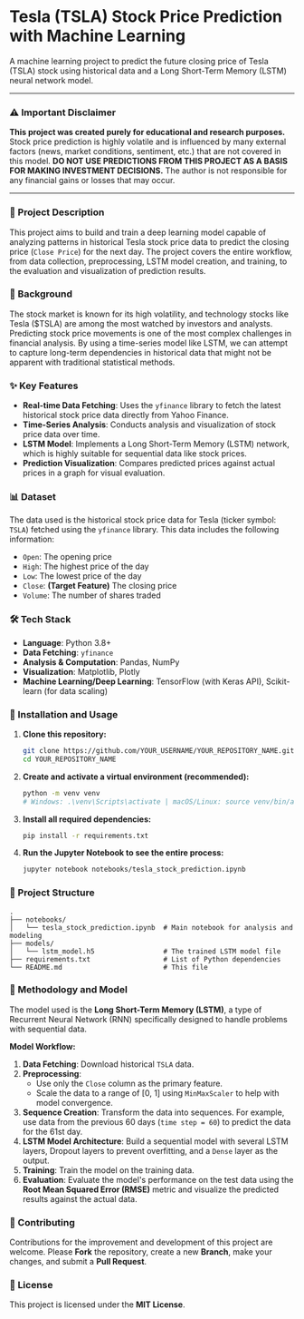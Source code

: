 # Tesla (TSLA) Stock Price Prediction with Machine Learning

[](https://opensource.org/licenses/MIT)
[](https://www.python.org/downloads/)
[](https://www.tensorflow.org/)

A machine learning project to predict the future closing price of Tesla (TSLA) stock using historical data and a Long Short-Term Memory (LSTM) neural network model.

-----

### ⚠️ Important Disclaimer

**This project was created purely for educational and research purposes.** Stock price prediction is highly volatile and is influenced by many external factors (news, market conditions, sentiment, etc.) that are not covered in this model. **DO NOT USE PREDICTIONS FROM THIS PROJECT AS A BASIS FOR MAKING INVESTMENT DECISIONS.** The author is not responsible for any financial gains or losses that may occur.

-----

### 📝 Project Description

This project aims to build and train a deep learning model capable of analyzing patterns in historical Tesla stock price data to predict the closing price (`Close Price`) for the next day. The project covers the entire workflow, from data collection, preprocessing, LSTM model creation, and training, to the evaluation and visualization of prediction results.

### 🎯 Background

The stock market is known for its high volatility, and technology stocks like Tesla ($TSLA) are among the most watched by investors and analysts. Predicting stock price movements is one of the most complex challenges in financial analysis. By using a time-series model like LSTM, we can attempt to capture long-term dependencies in historical data that might not be apparent with traditional statistical methods.

### ✨ Key Features

  - **Real-time Data Fetching**: Uses the `yfinance` library to fetch the latest historical stock price data directly from Yahoo Finance.
  - **Time-Series Analysis**: Conducts analysis and visualization of stock price data over time.
  - **LSTM Model**: Implements a Long Short-Term Memory (LSTM) network, which is highly suitable for sequential data like stock prices.
  - **Prediction Visualization**: Compares predicted prices against actual prices in a graph for visual evaluation.

### 📊 Dataset

The data used is the historical stock price data for Tesla (ticker symbol: `TSLA`) fetched using the `yfinance` library. This data includes the following information:

  - `Open`: The opening price
  - `High`: The highest price of the day
  - `Low`: The lowest price of the day
  - `Close`: **(Target Feature)** The closing price
  - `Volume`: The number of shares traded

### 🛠️ Tech Stack

  - **Language**: Python 3.8+
  - **Data Fetching**: `yfinance`
  - **Analysis & Computation**: Pandas, NumPy
  - **Visualization**: Matplotlib, Plotly
  - **Machine Learning/Deep Learning**: TensorFlow (with Keras API), Scikit-learn (for data scaling)

### 🚀 Installation and Usage

1.  **Clone this repository:**

    ```bash
    git clone https://github.com/YOUR_USERNAME/YOUR_REPOSITORY_NAME.git
    cd YOUR_REPOSITORY_NAME
    ```

2.  **Create and activate a virtual environment (recommended):**

    ```bash
    python -m venv venv
    # Windows: .\venv\Scripts\activate | macOS/Linux: source venv/bin/activate
    ```

3.  **Install all required dependencies:**

    ```bash
    pip install -r requirements.txt
    ```

4.  **Run the Jupyter Notebook to see the entire process:**

    ```bash
    jupyter notebook notebooks/tesla_stock_prediction.ipynb
    ```

### 📁 Project Structure

```
.
├── notebooks/
│   └── tesla_stock_prediction.ipynb  # Main notebook for analysis and modeling
├── models/
│   └── lstm_model.h5                 # The trained LSTM model file
├── requirements.txt                  # List of Python dependencies
└── README.md                         # This file
```

### 🧠 Methodology and Model

The model used is the **Long Short-Term Memory (LSTM)**, a type of Recurrent Neural Network (RNN) specifically designed to handle problems with sequential data.

**Model Workflow:**

1.  **Data Fetching**: Download historical `TSLA` data.
2.  **Preprocessing**:
      - Use only the `Close` column as the primary feature.
      - Scale the data to a range of [0, 1] using `MinMaxScaler` to help with model convergence.
3.  **Sequence Creation**: Transform the data into sequences. For example, use data from the previous 60 days (`time step = 60`) to predict the data for the 61st day.
4.  **LSTM Model Architecture**: Build a sequential model with several LSTM layers, Dropout layers to prevent overfitting, and a `Dense` layer as the output.
5.  **Training**: Train the model on the training data.
6.  **Evaluation**: Evaluate the model's performance on the test data using the **Root Mean Squared Error (RMSE)** metric and visualize the predicted results against the actual data.

### 🤝 Contributing

Contributions for the improvement and development of this project are welcome. Please **Fork** the repository, create a new **Branch**, make your changes, and submit a **Pull Request**.

### 📄 License

This project is licensed under the **MIT License**.
